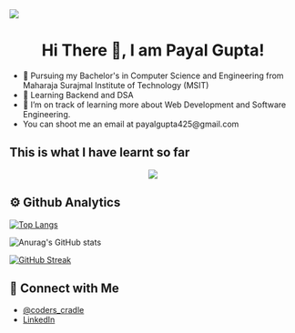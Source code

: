 <img src = "https://camo.githubusercontent.com/0443ac2f493279477986dfbb0991af30a5efc67296dc2339cf49f7123b4b71a0/68747470733a2f2f63617073756c652d72656e6465722e76657263656c2e6170702f6170693f747970653d776176696e6726636f6c6f723d6772616469656e74266865696768743d31353026746578743d48656c6c6f2532304576657279626f64792673656374696f6e3d68656164657226666f6e7453697a653d353026616e696d6174696f6e3d66616465496e">
<h1 style="text-align:center;">Hi There 👋, I am Payal Gupta!</h1>



<ul>
<li>🏫 Pursuing my Bachelor's in Computer Science and Engineering from Maharaja Surajmal Institute of Technology (MSIT)</li>
<li>📖 Learning Backend and DSA </li>
<li>🌱 I’m on track of learning more about Web Development and Software Engineering.</li>
<li>You can shoot me an email at payalgupta425@gmail.com</li>
</ul>

<h2>This is what I have learnt so far</h2><p align="center">
  <a href="https://skillicons.dev">
    <img src="https://skillicons.dev/icons?i=html,css,js,git,bootstrap,c,express,java,jquery,mongodb,mysql,nodejs,postgres,postman,react,ts&perline=8" />
  </a>
</p>

<h2> ⚙️ Github Analytics</h2>


[![Top Langs](https://github-readme-stats.vercel.app/api/top-langs/?username=payalgupta25)](https://github.com/anuraghazra/github-readme-stats)

![Anurag's GitHub stats](https://github-readme-stats.vercel.app/api?username=payalgupta25&show_icons=true&theme=transparent)


[![GitHub Streak](https://streak-stats.demolab.com/?user=payalgupta25&theme=dark)](https://git.io/streak-stats)

<h2> 🤝 Connect with Me</h2>

<ul>
  <li><a text-decoration:none href="https://www.instagram.com/coders_cradle/">@coders_cradle</a></li>
  <li><a href="https://www.linkedin.com/in/payal-gupta-6a681a291/">LinkedIn</a></li>
</ul>




<!---
payalgupta25/payalgupta25 is a ✨ special ✨ repository because its `README.md` (this file) appears on your GitHub profile.
You can click the Preview link to take a look at your changes.
--->
